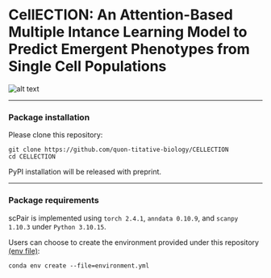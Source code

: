 # CellECTION: An Attention-Based Multiple Intance Learning Model to Predict Emergent Phenotypes from Single Cell Populations

![alt text](https://github.com/quon-titative-biology/CELLECTION/blob/main/img/CellECTIVE.png)



---
### Package installation
Please clone this repository:
```command line
git clone https://github.com/quon-titative-biology/CELLECTION
cd CELLECTION
```
PyPI installation will be released with preprint.

---
### Package requirements
scPair is implemented using `torch 2.4.1`, `anndata 0.10.9`, and `scanpy 1.10.3`  under `Python 3.10.15`. 

Users can choose to create the environment provided under this repository [(env file)](https://github.com/quon-titative-biology/CELLECTION/blob/main/environment.yml):
```command line
conda env create --file=environment.yml
```
